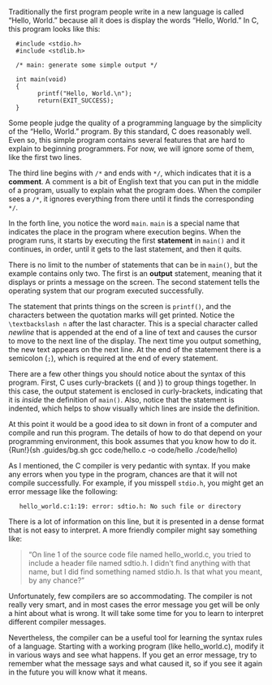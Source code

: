 Traditionally the first program people write in a new language is called “Hello, World.” because all it does is display the words “Hello, World.”  In C, this program looks like this:

```code
  #include <stdio.h>
  #include <stdlib.h>

  /* main: generate some simple output */

  int main(void)
  {
        printf("Hello, World.\n");
        return(EXIT_SUCCESS);
  }

```
Some people judge the quality of a programming language by the simplicity of the “Hello, World.” program.  By this standard, C does reasonably well.  Even so, this simple program  contains several features that are hard to explain  to beginning programmers. For now, we will ignore some of them,  like the first two lines.


The third line begins with `/*` and ends with  `*/`, which indicates that it is a **comment**.  A comment is a bit of English text that you can put in the middle of a program, usually to explain what the program does.  When the compiler sees a `/*`, it ignores everything from there until it finds the corresponding  `*/`.

In the forth line, you notice the word `main`.  `main` is a special name that indicates the place in the program where execution begins.  When the program runs, it starts by executing the first **statement** in `main()` and it continues, in order, until it gets to the last statement, and then it quits.



There is no limit to the number of statements that can be in  `main()`, but the example contains only two.  The first  is an **output** statement,  meaning that it displays or prints a message on the screen. The second statement tells the operating system that our program executed successfully.  

The statement that prints things on the screen is `printf()`, and the characters between the quotation marks will get printed. Notice the `\textbackslash n` after the  last character. This is a special character called *newline* that is appended at the end  of a line of text  and causes the cursor to move to the next line of the display.  The next time you output something, the new text appears on the next line. At the end of the statement there is a semicolon (`;`), which is required at the end of every statement.

There are a few other things you should notice about the syntax of this program.  First, C uses curly-brackets (\{ and \}) to group things together.  In this case, the output statement is enclosed in curly-brackets, indicating that it is *inside* the definition of `main()`.  Also, notice that the statement is indented, which helps to show visually which lines are inside the definition.

At this point it would be a good idea to sit down in front of a computer and compile and run this program.  The details of how to do that depend on your programming environment, this book  assumes that you know how to do it. {Run!}(sh .guides/bg.sh gcc code/hello.c -o code/hello ./code/hello)


As I mentioned, the C compiler is very pedantic with syntax. If you make any errors when you type in the program, chances are that it will not compile successfully.  For example, if you misspell `stdio.h`, you might get an error message like the following:

```code
   hello_world.c:1:19: error: sdtio.h: No such file or directory
```
There is a lot of information on this line, but it is presented in a dense format that is not easy to interpret.  A more friendly compiler might say something like:



> “On line 1 of the source code file named hello\_world.c, you tried to
> include a header file named sdtio.h.  I didn't find anything
> with that name, but I did find something named stdio.h.  Is
> that what you meant, by any chance?”


Unfortunately, few compilers are so accommodating.  The compiler is not really very smart, and in most cases the error message you get will be only a hint about what is wrong.  It will take some time for you to learn to interpret different compiler messages.

Nevertheless, the compiler can be a useful tool for learning the syntax rules of a language.  Starting with a working program (like hello\_world.c), modify it in various ways and see what happens. If you get an error message, try to remember what the message says and what caused it, so if you see it again in the future you will know what it means.